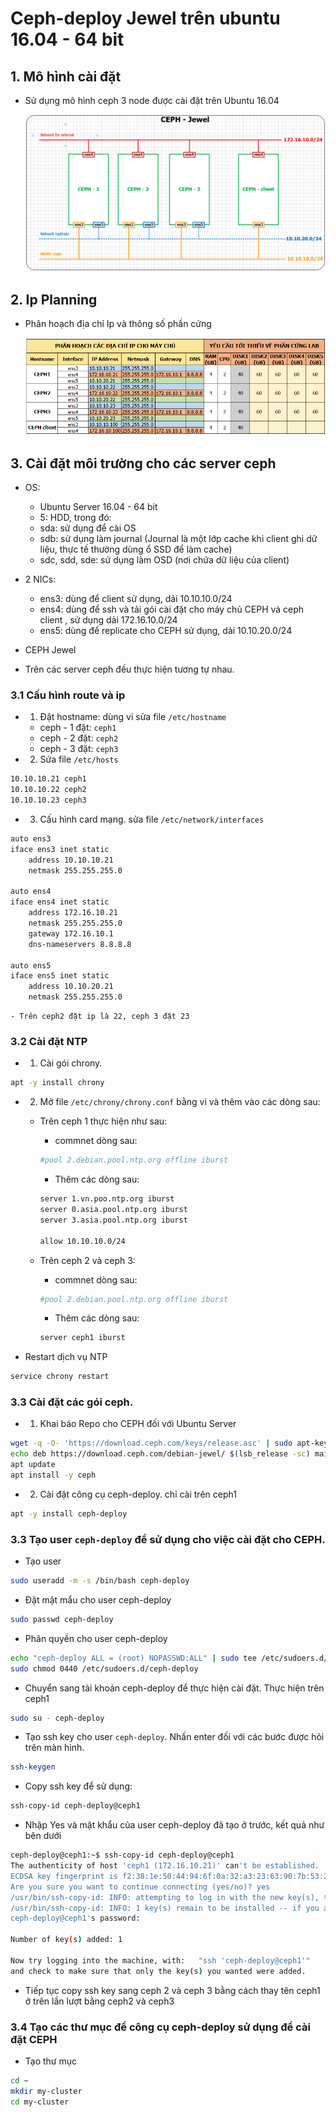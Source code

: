 # Ceph-deploy Jewel trên ubuntu 16.04 - 64 bit

## 1. Mô hình cài đặt
- Sử dụng mô hình ceph 3 node được cài đặt trên Ubuntu 16.04

	![](../images/ceph_jewel_layout.png)
	
## 2. Ip Planning 
- Phân hoạch địa chỉ Ip và thông số phần cứng 

	![](../images/ceph_jewel_ip.png)
	
## 3. Cài đặt môi trường cho các server ceph
- OS:
	- Ubuntu Server 16.04 - 64 bit
	- 5: HDD, trong đó:
	- sda: sử dụng để cài OS
	- sdb: sử dụng làm journal (Journal là một lớp cache khi client ghi dữ liệu, thực tế thường dùng ổ SSD để làm cache)
	- sdc, sdd, sde: sử dụng làm OSD (nơi chứa dữ liệu của client)
- 2 NICs:
	- ens3: dùng để client sử dụng, dải 10.10.10.0/24
	- ens4: dùng để ssh và tải gói cài đặt cho máy chủ CEPH và ceph client , sử dụng dải 172.16.10.0/24
	- ens5: dùng để replicate cho CEPH sử dụng, dải 10.10.20.0/24
- CEPH Jewel

- Trên các server ceph đều thực hiện tương tự nhau.

### 3.1 Cấu hình route và ip
- 1. Đặt hostname: dùng vi sửa file `/etc/hostname`
	- ceph - 1 đặt: `ceph1`
	- ceph - 2 đặt: `ceph2`
	- ceph - 3 đặt: `ceph3`
	
- 2. Sửa file `/etc/hosts`

```sh
10.10.10.21	ceph1
10.10.10.22	ceph2
10.10.10.23	ceph3
```

- 3. Cấu hình card mạng. sửa file `/etc/network/interfaces`

```sh
auto ens3
iface ens3 inet static
	address 10.10.10.21
	netmask 255.255.255.0

auto ens4
iface ens4 inet static
	address 172.16.10.21
	netmask 255.255.255.0
	gateway 172.16.10.1
	dns-nameservers 8.8.8.8

auto ens5
iface ens5 inet static
	address 10.10.20.21
	netmask 255.255.255.0
```

	- Trên ceph2 đặt ip là 22, ceph 3 đặt 23

### 3.2 Cài đặt NTP
- 1. Cài gói chrony.

```sh
apt -y install chrony
```

- 2. Mở file `/etc/chrony/chrony.conf` bằng vi và thêm vào các dòng sau:

	- Trên ceph 1 thực hiện như sau:
		- commnet dòng sau:
		
		```sh
		#pool 2.debian.pool.ntp.org offline iburst
		```
		
		- Thêm các dòng sau:

		```sh
		server 1.vn.poo.ntp.org iburst
		server 0.asia.pool.ntp.org iburst 
		server 3.asia.pool.ntp.org iburst
		
		allow 10.10.10.0/24
		```
	
	- Trên ceph 2 và ceph 3:
		- commnet dòng sau:
		
		```sh
		#pool 2.debian.pool.ntp.org offline iburst
		```
		
		- Thêm các dòng sau:

		```sh
		server ceph1 iburst
		```
		
- Restart dịch vụ NTP

```sh 
service chrony restart
```

### 3.3 Cài đặt các gói ceph.
- 1. Khai báo Repo cho CEPH đối với Ubuntu Server 

```sh
wget -q -O- 'https://download.ceph.com/keys/release.asc' | sudo apt-key add -
echo deb https://download.ceph.com/debian-jewel/ $(lsb_release -sc) main | sudo tee /etc/apt/sources.list.d/ceph.list
apt update
apt install -y ceph
```

- 2. Cài đặt công cụ ceph-deploy. chỉ cài trên ceph1

```sh
apt -y install ceph-deploy
```

### 3.3 Tạo user `ceph-deploy` để sử dụng cho việc cài đặt cho CEPH.
- Tạo user

```sh
sudo useradd -m -s /bin/bash ceph-deploy
```

- Đặt mật mẩu cho user ceph-deploy

```sh
sudo passwd ceph-deploy
```

- Phân quyền cho user ceph-deploy

```sh
echo "ceph-deploy ALL = (root) NOPASSWD:ALL" | sudo tee /etc/sudoers.d/ceph-deploy
sudo chmod 0440 /etc/sudoers.d/ceph-deploy
```

- Chuyển sang tài khoản ceph-deploy để thực hiện cài đặt. Thực hiện trên ceph1

```sh
sudo su - ceph-deploy
```

- Tạo ssh key cho user `ceph-deploy`. Nhấn enter đối với các bước được hỏi trên màn hình.

```sh
ssh-keygen
```

- Copy ssh key để sử dụng:

```sh
ssh-copy-id ceph-deploy@ceph1
```

- Nhập Yes và mật khẩu của user ceph-deploy đã tạo ở trước, kết quả như bên dưới

```sh
ceph-deploy@ceph1:~$ ssh-copy-id ceph-deploy@ceph1
The authenticity of host 'ceph1 (172.16.10.21)' can't be established.
ECDSA key fingerprint is f2:38:1e:50:44:94:6f:0a:32:a3:23:63:90:7b:53:27.
Are you sure you want to continue connecting (yes/no)? yes
/usr/bin/ssh-copy-id: INFO: attempting to log in with the new key(s), to filter out any that are already installed
/usr/bin/ssh-copy-id: INFO: 1 key(s) remain to be installed -- if you are prompted now it is to install the new keys
ceph-deploy@ceph1's password:

Number of key(s) added: 1

Now try logging into the machine, with:   "ssh 'ceph-deploy@ceph1'"
and check to make sure that only the key(s) you wanted were added.
```

- Tiếp tục copy ssh key sang ceph 2 và ceph 3 bằng cách thay tên ceph1 ở trên lần lượt bằng ceph2 và ceph3

### 3.4 Tạo các thư mục để công cụ ceph-deploy sử dụng để cài đặt CEPH
- Tạo thư mục

```sh
cd ~
mkdir my-cluster
cd my-cluster
```










































